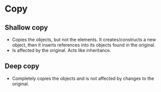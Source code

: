 # Copy

## Shallow copy

- Copies the objects, but not the elements. It creates/constructs
  a new object, then it inserts references into its objects found in the
  original.
- Is affected by the original. Acts like inheritance.

## Deep copy

- Completely copies the objects and is not affected by changes to the original.